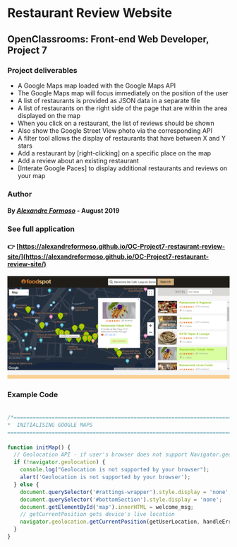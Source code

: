 # Restaurant Review Website

## OpenClassrooms: Front-end Web Developer, Project 7

### Project deliverables

* A Google Maps map loaded with the Google Maps API 
* The Google Maps map will focus immediately on the position of the user
* A list of restaurants is provided as JSON data in a separate file
* A list of restaurants on the right side of the page that are within the area displayed on the map
* When you click on a restaurant, the list of reviews should be shown
* Also show the Google Street View photo via the corresponding API
* A filter tool allows the display of restaurants that have between X and Y stars
* Add a restaurant by [right-clicking] on a specific place on the map
* Add a review about an existing restaurant
* [Interate Google Paces] to display additional restaurants and reviews on your map

### Author

#### By [*Alexandre Formoso*](https://aformoso.dev) - August 2019

### See full application 
#### :point_right: [https://alexandreformoso.github.io/OC-Project7-restaurant-review-site/](https://alexandreformoso.github.io/OC-Project7-restaurant-review-site/)

![game printscreen](/images/app-preview.png)

### Example Code
```javascript

/*===========================================================================================================
*  INITIALISING GOOGLE MAPS
===========================================================================================================*/

function initMap() {
  // Geolocation API - if user's browser does not support Navigator.geolocation object
  if (!navigator.geolocation) { 
    console.log("Geolocation is not supported by your browser");
    alert('Geolocation is not supported by your browser');
  } else {
    document.querySelector('#rattings-wrapper').style.display = 'none';
    document.querySelector('#bottomSection').style.display = 'none';
    document.getElementById('map').innerHTML = welcome_msg;
    // getCurrentPosition gets device's live location
    navigator.geolocation.getCurrentPosition(getUserLocation, handleErrors, geoOptions);
  }
} 
